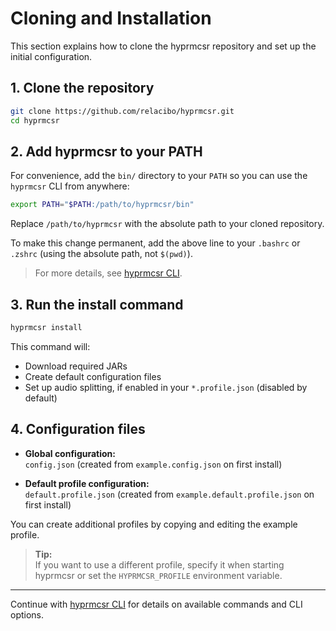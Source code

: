 # Cloning and Installation

This section explains how to clone the hyprmcsr repository and set up the initial configuration.

## 1. Clone the repository

```bash
git clone https://github.com/relacibo/hyprmcsr.git
cd hyprmcsr
```

## 2. Add hyprmcsr to your PATH

For convenience, add the `bin/` directory to your `PATH` so you can use the `hyprmcsr` CLI from anywhere:

```bash
export PATH="$PATH:/path/to/hyprmcsr/bin"
```

Replace `/path/to/hyprmcsr` with the absolute path to your cloned repository.

To make this change permanent, add the above line to your `.bashrc` or `.zshrc` (using the absolute path, not `$(pwd)`).

> For more details, see [hyprmcsr CLI](./cli.md).

## 3. Run the install command

```bash
hyprmcsr install
```
This command will:
- Download required JARs
- Create default configuration files
- Set up audio splitting, if enabled in your `*.profile.json` (disabled by default)

## 4. Configuration files

- **Global configuration:**  
  `config.json` (created from `example.config.json` on first install)

- **Default profile configuration:**  
  `default.profile.json` (created from `example.default.profile.json` on first install)

You can create additional profiles by copying and editing the example profile.

> **Tip:**  
> If you want to use a different profile, specify it when starting hyprmcsr or set the `HYPRMCSR_PROFILE` environment variable.

---

Continue with [hyprmcsr CLI](./002-cli.md) for details on available commands and CLI options.

